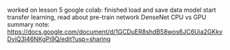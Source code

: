 worked on lesson 5 google colab:
finished load and save data model
start transfer learning, read about pre-train network DenseNet
CPU vs GPU
summary note: https://docs.google.com/document/d/1GCDuER8shdB58wos6JC6Uia2GKkvDviQ3l46NKgPi9Q/edit?usp=sharing
